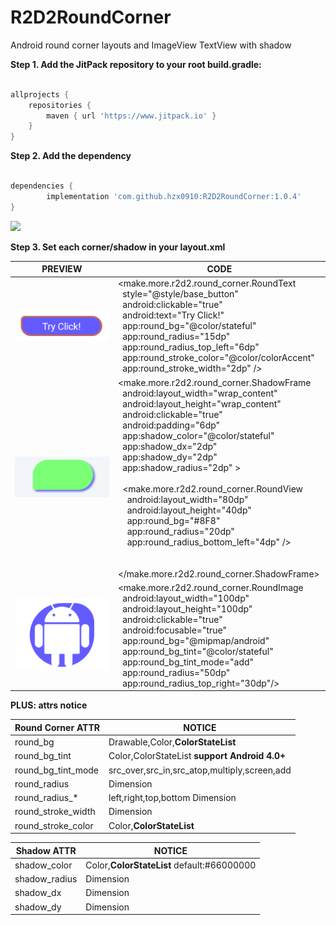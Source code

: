 # R2D2RoundCorner

Android round corner layouts and ImageView TextView with shadow

**Step 1. Add the JitPack repository to your root build.gradle:**
```groovy

allprojects {
    repositories {
        maven { url 'https://www.jitpack.io' }
    }
}
```

**Step 2. Add the dependency**
```groovy

dependencies {
        implementation 'com.github.hzx0910:R2D2RoundCorner:1.0.4'
}
```
[![](https://www.jitpack.io/v/hzx0910/R2D2RoundCorner.svg)](https://www.jitpack.io/#hzx0910/R2D2RoundCorner)

**Step 3. Set each corner/shadow in your layout.xml**

|  PREVIEW   | CODE  |
|  ----  | ----  |
| ![avatar](preview/1.png)  | &lt;make.more.r2d2.round_corner.RoundText <br /> &nbsp; style="@style/base_button" <br /> &nbsp; android:clickable="true" <br /> &nbsp; android:text="Try Click!" <br /> &nbsp; app:round_bg="@color/stateful" <br /> &nbsp; app:round_radius="15dp" <br /> &nbsp; app:round_radius_top_left="6dp" <br /> &nbsp; app:round_stroke_color="@color/colorAccent" <br /> &nbsp; app:round_stroke_width="2dp" /&gt;|
| ![avatar](preview/2.png)  | &lt;make.more.r2d2.round_corner.ShadowFrame <br /> &nbsp; android:layout_width="wrap_content" <br /> &nbsp; android:layout_height="wrap_content" <br /> &nbsp; android:clickable="true" <br /> &nbsp; android:padding="6dp" <br /> &nbsp; app:shadow_color="@color/stateful" <br /> &nbsp; app:shadow_dx="2dp" <br /> &nbsp; app:shadow_dy="2dp" <br /> &nbsp; app:shadow_radius="2dp" &gt;   <br /><br /> &nbsp; &lt;make.more.r2d2.round_corner.RoundView <br /> &nbsp; &nbsp; android:layout_width="80dp" <br /> &nbsp; &nbsp; android:layout_height="40dp" <br /> &nbsp; &nbsp; app:round_bg="#8F8" <br /> &nbsp; &nbsp; app:round_radius="20dp" <br /> &nbsp; &nbsp; app:round_radius_bottom_left="4dp" /&gt; <br /> <br /> &nbsp; &lt;/make.more.r2d2.round_corner.ShadowFrame&gt; |
| ![avatar](preview/3.png)  | &lt;make.more.r2d2.round_corner.RoundImage <br /> &nbsp; android:layout_width="100dp" <br /> &nbsp; android:layout_height="100dp" <br /> &nbsp; android:clickable="true" <br /> &nbsp; android:focusable="true" <br /> &nbsp; app:round_bg="@mipmap/android" <br /> &nbsp; app:round_bg_tint="@color/stateful" <br /> &nbsp; app:round_bg_tint_mode="add" <br /> &nbsp; app:round_radius="50dp" <br /> &nbsp; app:round_radius_top_right="30dp"/&gt; |

**PLUS: attrs notice**

| Round Corner ATTR | NOTICE |
|  ----  | ----  |
| round_bg | Drawable,Color,**ColorStateList** |
| round_bg_tint | Color,ColorStateList **support Android 4.0+** |
| round_bg_tint_mode | src_over,src_in,src_atop,multiply,screen,add |
| round_radius | Dimension |
| round_radius_* | left,right,top,bottom Dimension |
| round_stroke_width | Dimension |
| round_stroke_color | Color,**ColorStateList** |

| Shadow ATTR | NOTICE |
|  ----  | ----  |
| shadow_color | Color,**ColorStateList** default:#66000000 |
| shadow_radius | Dimension |
| shadow_dx | Dimension |
| shadow_dy | Dimension |
